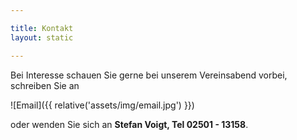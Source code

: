 ```yaml
---

title: Kontakt
layout: static

---
```


Bei Interesse schauen Sie gerne bei unserem Vereinsabend vorbei, schreiben Sie an
    
![Email]({{ relative('assets/img/email.jpg') }})
                      
oder wenden Sie sich an **Stefan Voigt, Tel 02501 - 13158**.
